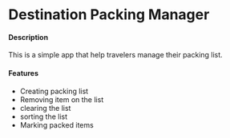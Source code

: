 # Destination Packing Manager

#### Description

This is a simple app that help travelers manage their packing list.

#### Features

- Creating packing list
- Removing item on the list
- clearing the list
- sorting the list
- Marking packed items
